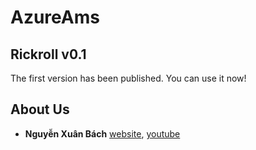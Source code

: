 # AzureAms
## Rickroll v0.1

The first version has been published. You can use it now!
## About Us
- **Nguyễn Xuân Bách** [website](https://bmathnguyen.blogspot.com/), [youtube](https://www.youtube.com/watch?v=dQw4w9WgXcQ)

